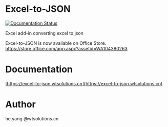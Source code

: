 # Excel-to-JSON

[![Documentation Status](https://readthedocs.org/projects/excel-to-json/badge/?version=latest)](http://excel-to-json.readthedocs.io/en/latest/?badge=latest)

Excel add-in converting excel to json

Excel-to-JSON is now available on Office Store. https://store.office.com/app.aspx?assetid=WA104380263

# Documentation
[https://excel-to-json.wtsolutions.cn](https://excel-to-json.wtsolutions.cn)

# Author
he.yang @wtsolutions.cn